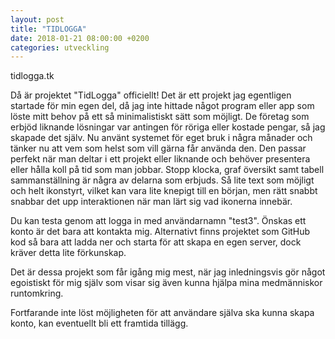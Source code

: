 ```yaml
---
layout: post
title: "TIDLOGGA"
date: 2018-01-21 08:00:00 +0200
categories: utveckling
---
```

tidlogga.tk

Då är projektet "TidLogga" officiellt! Det är ett projekt jag egentligen startade för min egen del, då jag inte hittade något program eller app som löste mitt behov på ett så minimalistiskt sätt som möjligt. De företag som erbjöd liknande lösningar var antingen för röriga eller kostade pengar, så jag skapade det själv. Nu använt systemet för eget bruk i några månader och tänker nu att vem som helst som vill gärna får använda den. Den passar perfekt när man deltar i ett projekt eller liknande och behöver presentera eller hålla koll på tid som man jobbar. Stopp klocka, graf översikt samt tabell sammanställning är några av delarna som erbjuds. Så lite text som möjligt och helt ikonstyrt, vilket kan vara lite knepigt till en början, men rätt snabbt snabbar det upp interaktionen när man lärt sig vad ikonerna innebär.

Du kan testa genom att logga in med användarnamn "test3". Önskas ett konto är det bara att kontakta mig. Alternativt finns projektet som GitHub kod så bara att ladda ner och starta för att skapa en egen server, dock kräver detta lite förkunskap.

Det är dessa projekt som får igång mig mest, när jag inledningsvis gör något egoistiskt för mig själv som visar sig även kunna hjälpa mina medmänniskor runtomkring.

Fortfarande inte löst möjligheten för att användare själva ska kunna skapa konto, kan eventuellt bli ett framtida tillägg.